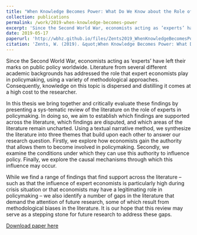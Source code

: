 ```yaml
---
title: "When Knowledge Becomes Power: What Do We Know about the Role of Expert Economists in Policymaking?"
collection: publications
permalink: /work/2019-when-knowledge-becomes-power
excerpt: 'Since the Second World War, economists acting as ’experts’ have left their marks on public policy worldwide. Literature from several different academic backgrounds has addressed the role that expert economists play in policymaking, using a variety of methodological approaches. In this thesis we bring together and critically evaluate these findings by presenting a systematic review of the literature on the role of experts in policymaking. Using a textual narrative method, we synthesize the literature into three themes. Firstly, we explore how economists gain the authority that allows them to become involved in policymaking. Secondly, we examine the conditions under which they can use this authority to influence policy. Finally, we explore the causal mechanisms through which this influence may occur.'
date: 2019-05-17
paperurl: 'http://wbhz.github.io/files/Zents2019_WhenKnowledgeBecomesPower_Article.pdf'
citation: 'Zents, W. (2019). &quot;When Knowledge Becomes Power: What Do We Know about the Role of Expert Economists in Policymaking?&quot;'
---
```

Since the Second World War, economists acting as ’experts’ have left their marks on public policy worldwide. Literature from several different academic backgrounds has addressed the role that expert economists play in policymaking, using a variety of methodological approaches. Consequently, knowledge on this topic is dispersed and distilling it comes at a high cost to the researcher.

In this thesis we bring together and critically evaluate these findings by presenting a sys-tematic review of the literature on the role of experts in policymaking. In doing so, we aim to establish which findings are supported across the literature, which findings are disputed, and which areas of the literature remain uncharted. Using a textual narrative method, we synthesize the literature into three themes that build upon each other to answer our research question. Firstly, we explore how economists gain the authority that allows them to become involved in policymaking. Secondly, we examine the conditions under which they can use this authority to influence policy. Finally, we explore the causal mechanisms through which this influence may occur.

While we find a range of findings that find support across the literature – such as that the influence of expert economists is particularly high during crisis situation or that economists may have a legitimating role in policymaking – we also identify a number of gaps in the literature that demand the attention of future research, some of which result from methodological biases in the literature. It is our hope that this review may serve as a stepping stone for future research to address these gaps.

[Download paper here](http://wbhz.github.io/files/Zents2019_WhenKnowledgeBecomesPower_Article.pdf)